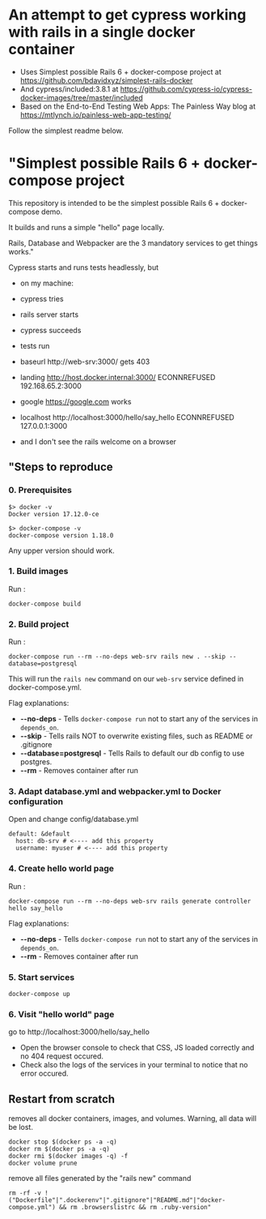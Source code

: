 # An attempt to get cypress working with rails in a single docker container
* Uses Simplest possible Rails 6 + docker-compose project at https://github.com/bdavidxyz/simplest-rails-docker
* And cypress/included:3.8.1 at https://github.com/cypress-io/cypress-docker-images/tree/master/included
* Based on the End-to-End Testing Web Apps: The Painless Way blog at https://mtlynch.io/painless-web-app-testing/

Follow the simplest readme below.

# "Simplest possible Rails 6 + docker-compose project

This repository is intended to be the simplest possible Rails 6 + docker-compose demo.

It builds and runs a simple "hello" page locally.

Rails, Database and Webpacker are the 3 mandatory services to get things works."

Cypress starts and runs tests headlessly, but 

* on my machine:
* cypress tries
* rails server starts
* cypress succeeds
* tests run

* baseurl  http://web-srv:3000/ gets 403
* landing http://host.docker.internal:3000/ ECONNREFUSED 192.168.65.2:3000
* google https://google.com works
* localhost http://localhost:3000/hello/say_hello ECONNREFUSED 127.0.0.1:3000

* and I don't see the rails welcome on a browser

## "Steps to reproduce

### 0. Prerequisites

```
$> docker -v
Docker version 17.12.0-ce

$> docker-compose -v
docker-compose version 1.18.0
```

Any upper version should work.


### 1. Build images
Run :
```
docker-compose build
```

### 2. Build project

Run :
```
docker-compose run --rm --no-deps web-srv rails new . --skip --database=postgresql
```

This will run the `rails new` command on our `web-srv` service defined in docker-compose.yml.

Flag explanations:
* **--no-deps** - Tells `docker-compose run` not to start any of the services in `depends_on`.
* **--skip** - Tells rails NOT to overwrite existing files, such as README or .gitignore
* **--database=postgresql** - Tells Rails to default our db config to use postgres.
* **--rm** - Removes container after run

### 3. Adapt database.yml and webpacker.yml to Docker configuration

Open and change config/database.yml
```
default: &default
  host: db-srv # <---- add this property
  username: myuser # <---- add this property
```

### 4. Create hello world page

Run :
```
docker-compose run --rm --no-deps web-srv rails generate controller hello say_hello
``` 

Flag explanations:
* **--no-deps** - Tells `docker-compose run` not to start any of the services in `depends_on`.
* **--rm** - Removes container after run

### 5. Start services

```
docker-compose up
```

### 6. Visit "hello world" page

go to http://localhost:3000/hello/say_hello

 - Open the browser console to check that CSS, JS loaded correctly and no 404 request occured.
 - Check also the logs of the services in your terminal to notice that no error occured.

## Restart from scratch

removes all docker containers, images, and volumes. Warning, all data will be lost.
```
docker stop $(docker ps -a -q)
docker rm $(docker ps -a -q)
docker rmi $(docker images -q) -f
docker volume prune
```

remove all files generated by the "rails new" command
```
rm -rf -v !("Dockerfile"|".dockerenv"|".gitignore"|"README.md"|"docker-compose.yml") && rm .browserslistrc && rm .ruby-version"
```
